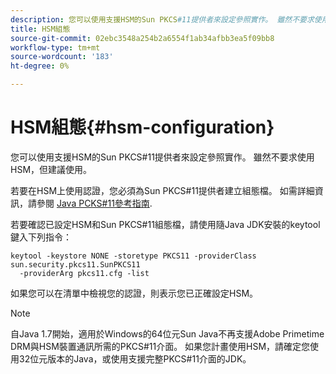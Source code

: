 ```yaml
---
description: 您可以使用支援HSM的Sun PKCS#11提供者來設定參照實作。 雖然不要求使用HSM，但建議使用。
title: HSM組態
source-git-commit: 02ebc3548a254b2a6554f1ab34afbb3ea5f09bb8
workflow-type: tm+mt
source-wordcount: '183'
ht-degree: 0%

---
```


# HSM組態{#hsm-configuration}

您可以使用支援HSM的Sun PKCS#11提供者來設定參照實作。 雖然不要求使用HSM，但建議使用。

若要在HSM上使用認證，您必須為Sun PKCS#11提供者建立組態檔。 如需詳細資訊，請參閱 [Java PCKS#11參考指南](https://docs.oracle.com/javase/1.5.0/docs/guide/security/p11guide.html).

若要確認已設定HSM和Sun PKCS#11組態檔，請使用隨Java JDK安裝的keytool鍵入下列指令：

```
keytool -keystore NONE -storetype PKCS11 -providerClass sun.security.pkcs11.SunPKCS11 
  -providerArg pkcs11.cfg -list
```

如果您可以在清單中檢視您的認證，則表示您已正確設定HSM。

>[!NOTE]
>
>自Java 1.7開始，適用於Windows的64位元Sun Java不再支援Adobe Primetime DRM與HSM裝置通訊所需的PKCS#11介面。 如果您計畫使用HSM，請確定您使用32位元版本的Java，或使用支援完整PKCS#11介面的JDK。
